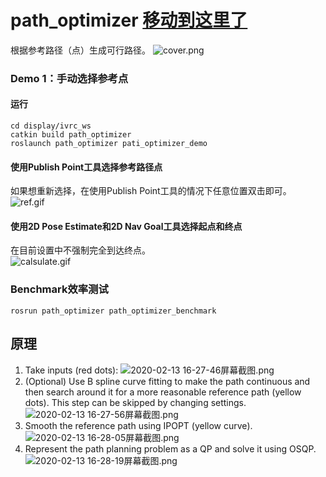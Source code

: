 # path_optimizer [移动到这里了](https://github.com/LiJiangnanBit/path_optimizer/tree/master)  
根据参考路径（点）生成可行路径。
![cover.png](https://i.loli.net/2020/02/11/CiZXwjQeGNaqdsr.png)  

### Demo 1：手动选择参考点
#### 运行
~~~
cd display/ivrc_ws
catkin build path_optimizer
roslaunch path_optimizer pati_optimizer_demo
~~~
#### 使用Publish Point工具选择参考路径点 
如果想重新选择，在使用Publish Point工具的情况下任意位置双击即可。   
![ref.gif](https://i.loli.net/2020/02/13/EXB8Qh9MdUOlm1R.gif)  
#### 使用2D Pose Estimate和2D Nav Goal工具选择起点和终点
在目前设置中不强制完全到达终点。  
![calsulate.gif](https://i.loli.net/2020/02/13/mLxIkj4Kvirg7eO.gif)
### Benchmark效率测试  

```
rosrun path_optimizer path_optimizer_benchmark
``` 

## 原理
1. Take inputs (red dots):
![2020-02-13 16-27-46屏幕截图.png](https://i.loli.net/2020/02/13/rRdA7ZGmjfObzNV.png)  
2. (Optional) Use B spline curve fitting to make the path continuous and then search around it for a more reasonable reference path (yellow dots). 
This step can be skipped by changing settings. 
![2020-02-13 16-27-56屏幕截图.png](https://i.loli.net/2020/02/13/GJEbrUIXwScKmWT.png)    
3. Smooth the reference path using IPOPT (yellow curve).   
![2020-02-13 16-28-05屏幕截图.png](https://i.loli.net/2020/02/13/Meqi3m7CXzZFIxJ.png)  
4. Represent the path planning problem as a QP and solve it using OSQP.  
![2020-02-13 16-28-19屏幕截图.png](https://i.loli.net/2020/02/13/HaMpYKcZLxTdtAs.png)
